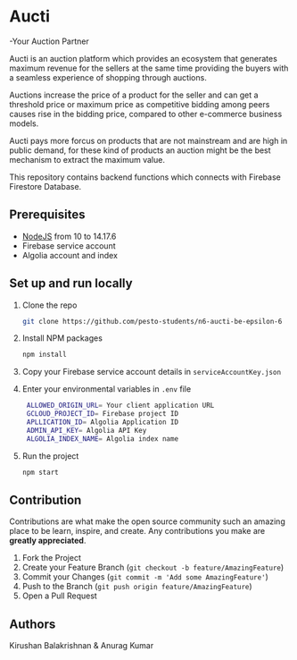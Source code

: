 # Aucti
-Your Auction Partner

Aucti is an auction platform which provides an ecosystem that generates maximum revenue for the sellers at the same time providing the buyers with a seamless experience of shopping through auctions.

Auctions increase the price of a product for the seller and can get a threshold price or maximum price as competitive bidding among peers causes rise in the bidding price, compared to other e-commerce business models.

Aucti pays more forcus on  products that are not mainstream and are high in public demand, for these kind of products an auction might be the best mechanism to extract the maximum value.

This repository contains backend functions which connects with Firebase Firestore Database.


## Prerequisites

- [NodeJS](https://nodejs.org) from 10 to 14.17.6
- Firebase service account
- Algolia account and index

## Set up and run locally

1. Clone the repo
   ```sh
   git clone https://github.com/pesto-students/n6-aucti-be-epsilon-6
   ```
2. Install NPM packages
   ```sh
   npm install
   ```
3. Copy your Firebase service account details in `serviceAccountKey.json`
  
4. Enter your environmental variables in `.env` file
   ```sh
    ALLOWED_ORIGIN_URL= Your client application URL
    GCLOUD_PROJECT_ID= Firebase project ID
    APLLICATION_ID= Algolia Application ID
    ADMIN_API_KEY= Algolia API Key
    ALGOLIA_INDEX_NAME= Algolia index name
   ```
5. Run the project
   ```sh
   npm start
   ```
   
 ## Contribution

Contributions are what make the open source community such an amazing place to be learn, inspire, and create. Any contributions you make are **greatly appreciated**.

1. Fork the Project
2. Create your Feature Branch (`git checkout -b feature/AmazingFeature`)
3. Commit your Changes (`git commit -m 'Add some AmazingFeature'`)
4. Push to the Branch (`git push origin feature/AmazingFeature`)
5. Open a Pull Request
  
 ## Authors
 Kirushan Balakrishnan & Anurag Kumar
   
